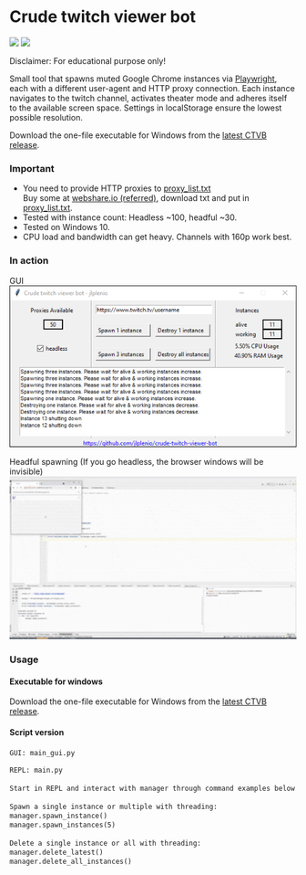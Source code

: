 # Crude twitch viewer bot
[![](https://img.shields.io/github/downloads/jlplenio/crude-twitch-viewer-bot/total)](https://github.com/jlplenio/crude-twitch-viewer-bot/releases/latest)
[![](https://github.com/jlplenio/crude-twitch-viewer-bot/actions/workflows/pytest.yml/badge.svg)](https://github.com/jlplenio/crude-twitch-viewer-bot/actions/workflows/pytest.yml)

Disclaimer: For educational purpose only!

Small tool that spawns muted Google Chrome instances via [Playwright](https://github.com/microsoft/playwright-python), each with a different user-agent and HTTP proxy connection. 
Each instance navigates to the twitch channel, activates theater mode and adheres itself to the available screen space. 
Settings in localStorage ensure the lowest possible resolution.

Download the one-file executable for Windows from the [latest CTVB release](https://github.com/jlplenio/crude-twitch-viewer-bot/releases/latest).

### Important
- You need to provide HTTP proxies to [proxy_list.txt](proxy/proxy_list.txt)  
  Buy some at [webshare.io (referred)](https://www.webshare.io/?referral_code=w6nfvip4qp3g), download txt and put in [proxy_list.txt](proxy/proxy_list.txt). 
- Tested with instance count: Headless ~100, headful ~30.
- Tested on Windows 10.
- CPU load and bandwidth can get heavy. Channels with 160p work best.



### In action

GUI  
![](docs/gui.png)
 
Headful spawning
(If you go headless, the browser windows will be invisible)  
![](docs/instances_spawning.gif)

### Usage

#### Executable for windows

Download the one-file executable for Windows from the [latest CTVB release](https://github.com/jlplenio/crude-twitch-viewer-bot/releases/latest).

#### Script version

```
GUI: main_gui.py
```
```
REPL: main.py

Start in REPL and interact with manager through command examples below

Spawn a single instance or multiple with threading:
manager.spawn_instance()
manager.spawn_instances(5)

Delete a single instance or all with threading:
manager.delete_latest()
manager.delete_all_instances()
```


